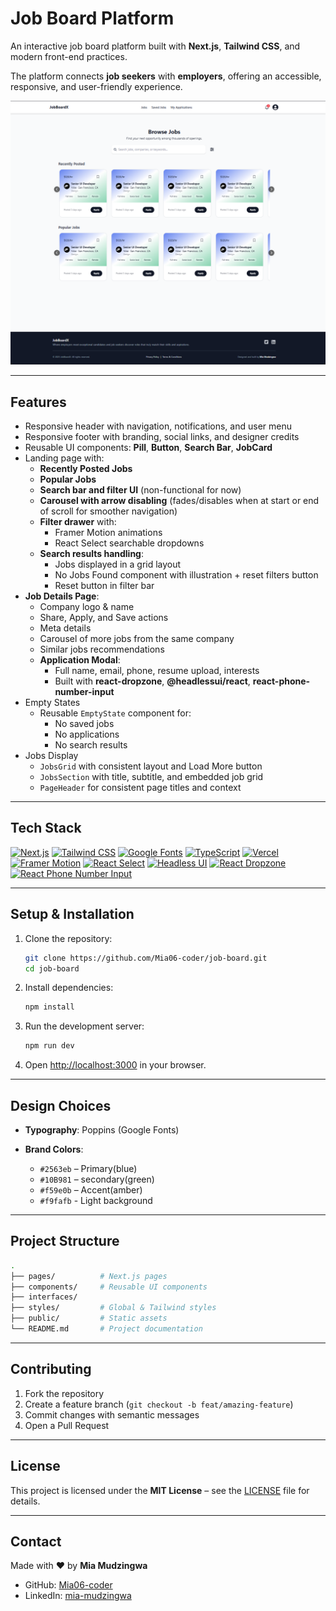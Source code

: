 # Job Board Platform

An interactive job board platform built with **Next.js**, **Tailwind CSS**, and modern front-end practices.

The platform connects **job seekers** with **employers**, offering an accessible, responsive, and user-friendly experience.

![Landing Page](/job-board/public/assets/images/screenshots/landing.png)

---

## Features

- Responsive header with navigation, notifications, and user menu
- Responsive footer with branding, social links, and designer credits
- Reusable UI components: **Pill**, **Button**, **Search Bar**, **JobCard**
- Landing page with:
  - **Recently Posted Jobs**
  - **Popular Jobs**
  - **Search bar and filter UI** (non-functional for now)
  - **Carousel with arrow disabling** (fades/disables when at start or end of scroll for smoother navigation)
  - **Filter drawer** with:
    - Framer Motion animations
    - React Select searchable dropdowns
  - **Search results handling**:
    - Jobs displayed in a grid layout
    - No Jobs Found component with illustration + reset filters button
    - Reset button in filter bar
- **Job Details Page**:
  - Company logo & name
  - Share, Apply, and Save actions
  - Meta details
  - Carousel of more jobs from the same company
  - Similar jobs recommendations
  - **Application Modal**:
    - Full name, email, phone, resume upload, interests
    - Built with **react-dropzone**, **@headlessui/react**, **react-phone-number-input**
- Empty States
  - Reusable `EmptyState` component for:
    - No saved jobs
    - No applications
    - No search results
- Jobs Display
  - `JobsGrid` with consistent layout and Load More button
  - `JobsSection` with title, subtitle, and embedded job grid
  - `PageHeader` for consistent page titles and context

---

## Tech Stack

[![Next.js](https://img.shields.io/badge/Next.js-000000?style=for-the-badge&logo=next.js&logoColor=white)](https://nextjs.org/)
[![Tailwind CSS](https://img.shields.io/badge/Tailwind_CSS-06B6D4?style=for-the-badge&logo=tailwindcss&logoColor=white)](https://tailwindcss.com/)
[![Google Fonts](https://img.shields.io/badge/Poppins-Font-4285F4?style=for-the-badge&logo=googlefonts&logoColor=white)](https://fonts.google.com/specimen/Poppins)
[![TypeScript](https://img.shields.io/badge/TypeScript-3178C6?style=for-the-badge&logo=typescript&logoColor=white)](https://www.typescriptlang.org/)
[![Vercel](https://img.shields.io/badge/Vercel-000000?style=for-the-badge&logo=vercel&logoColor=white)](https://vercel.com/)
[![Framer Motion](https://img.shields.io/badge/Framer_Motion-0055FF?style=for-the-badge&logo=framer&logoColor=white)](https://www.framer.com/motion/)
[![React Select](https://img.shields.io/badge/React_Select-087EA4?style=for-the-badge&logo=react&logoColor=white)](https://react-select.com/)
[![Headless UI](https://img.shields.io/badge/Headless_UI-111827?style=for-the-badge&logo=tailwindcss&logoColor=white)](https://headlessui.com/)
[![React Dropzone](https://img.shields.io/badge/React_Dropzone-FF4081?style=for-the-badge&logo=react&logoColor=white)](https://react-dropzone.js.org/)
[![React Phone Number Input](https://img.shields.io/badge/React_Phone_Input-0A66C2?style=for-the-badge&logo=react&logoColor=white)](https://github.com/catamphetamine/react-phone-number-input)

---

## Setup & Installation

1. Clone the repository:

   ```bash
   git clone https://github.com/Mia06-coder/job-board.git
   cd job-board
   ```

2. Install dependencies:

   ```bash
   npm install
   ```

3. Run the development server:

   ```bash
   npm run dev
   ```

4. Open [http://localhost:3000](http://localhost:3000) in your browser.

---

## Design Choices

- **Typography**: Poppins (Google Fonts)
- **Brand Colors**:

  - `#2563eb` – Primary(blue)
  - `#10B981` – secondary(green)
  - `#f59e0b` – Accent(amber)
  - `#f9fafb` - Light background

---

## Project Structure

```bash
.
├── pages/          # Next.js pages
├── components/     # Reusable UI components
├── interfaces/
├── styles/         # Global & Tailwind styles
├── public/         # Static assets
└── README.md       # Project documentation
```

---

## Contributing

1. Fork the repository
2. Create a feature branch (`git checkout -b feat/amazing-feature`)
3. Commit changes with semantic messages
4. Open a Pull Request

---

## License

This project is licensed under the **MIT License** – see the [LICENSE](LICENSE) file for details.

---

## Contact

Made with ❤️ by **Mia Mudzingwa**

- GitHub: [Mia06-coder](https://github.com/Mia06-coder)
- LinkedIn: [mia-mudzingwa](https://www.linkedin.com/in/mia-mudzingwa)
